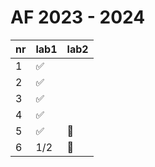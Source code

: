 # AF 2023 - 2024

| nr | lab1             | lab2 |
|----|------------------|------|
|1   |:white_check_mark:||
|2   |:white_check_mark:||
|3   |:white_check_mark:||
|4   |:white_check_mark:||
|5   |:white_check_mark:|:no_entry_sign:|
|6   |$1/2$             |:no_entry_sign:|
